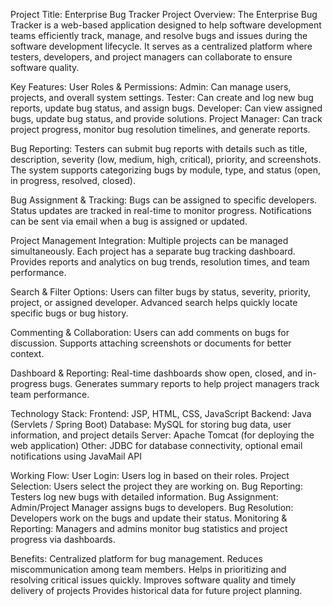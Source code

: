 Project Title: Enterprise Bug Tracker
Project Overview:
The Enterprise Bug Tracker is a web-based application designed to help software development teams efficiently track, manage, and resolve bugs and issues during the software development lifecycle. It serves as a centralized platform where testers, developers, and project managers can collaborate to ensure software quality.

Key Features:
User Roles & Permissions:
Admin: Can manage users, projects, and overall system settings.
Tester: Can create and log new bug reports, update bug status, and assign bugs.
Developer: Can view assigned bugs, update bug status, and provide solutions.
Project Manager: Can track project progress, monitor bug resolution timelines, and generate reports.

Bug Reporting:
Testers can submit bug reports with details such as title, description, severity (low, medium, high, critical), priority, and screenshots.
The system supports categorizing bugs by module, type, and status (open, in progress, resolved, closed).

Bug Assignment & Tracking:
Bugs can be assigned to specific developers.
Status updates are tracked in real-time to monitor progress.
Notifications can be sent via email when a bug is assigned or updated.

Project Management Integration:
Multiple projects can be managed simultaneously.
Each project has a separate bug tracking dashboard.
Provides reports and analytics on bug trends, resolution times, and team performance.

Search & Filter Options:
Users can filter bugs by status, severity, priority, project, or assigned developer.
Advanced search helps quickly locate specific bugs or bug history.

Commenting & Collaboration:
Users can add comments on bugs for discussion.
Supports attaching screenshots or documents for better context.

Dashboard & Reporting:
Real-time dashboards show open, closed, and in-progress bugs.
Generates summary reports to help project managers track team performance.

Technology Stack:
Frontend: JSP, HTML, CSS, JavaScript
Backend: Java (Servlets / Spring Boot)
Database: MySQL for storing bug data, user information, and project details
Server: Apache Tomcat (for deploying the web application)
Other: JDBC for database connectivity, optional email notifications using JavaMail API

Working Flow:
User Login: Users log in based on their roles.
Project Selection: Users select the project they are working on.
Bug Reporting: Testers log new bugs with detailed information.
Bug Assignment: Admin/Project Manager assigns bugs to developers.
Bug Resolution: Developers work on the bugs and update their status.
Monitoring & Reporting: Managers and admins monitor bug statistics and project progress via dashboards.

Benefits:
Centralized platform for bug management.
Reduces miscommunication among team members.
Helps in prioritizing and resolving critical issues quickly.
Improves software quality and timely delivery of projects
Provides historical data for future project planning.
